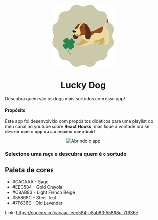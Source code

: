 <p align="center">
  <img width="200px" src="./assets/logo.png">
  <h1 align="center">Lucky Dog</h1>
</p>

Descubra quem são os dogs mais sortudos com esse app!

#### Propósito

Este app foi desenvolvido com propósitos didáticos para uma playlist do meu canal no youtube sobre **React Hooks**, mas fique a vontade pra se divertir com o app ou até mesmo contribuir!

<p align="center">
  <img width="200px" src="./assets/opening-app.gif" alt="Abrindo o app">
</p>

### Selecione uma raça e descubra quem é o sortudo


## Paleta de cores

* #CACAAA - Sage
* #EEC584 - Gold Crayola
* #C8AB83 - Light French Beige
* #55868C - Steel Teal
* #7F636E - Old Lavender

Link: https://coolors.co/cacaaa-eec584-c8ab83-55868c-7f636e

